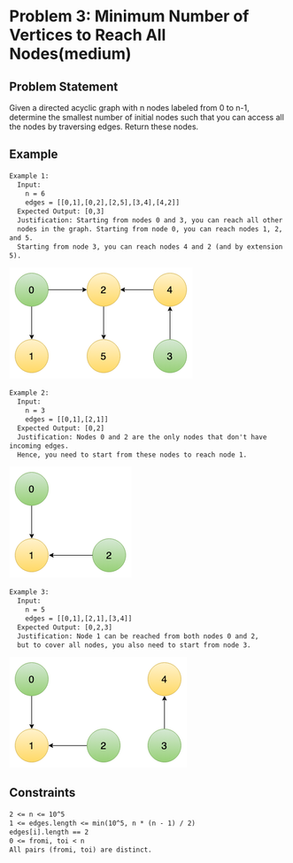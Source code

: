 # Problem 3: Minimum Number of Vertices to Reach All Nodes(medium)

## Problem Statement

Given a directed acyclic graph with n nodes labeled from 0 to n-1, determine the
smallest number of initial nodes such that you can access all the nodes by
traversing edges. Return these nodes.

## Example

```text
Example 1:
  Input:
    n = 6
    edges = [[0,1],[0,2],[2,5],[3,4],[4,2]]
  Expected Output: [0,3]
  Justification: Starting from nodes 0 and 3, you can reach all other
  nodes in the graph. Starting from node 0, you can reach nodes 1, 2, and 5.
  Starting from node 3, you can reach nodes 4 and 2 (and by extension 5).
```

![](attachements/vertices_to_reach_nodes_example1.png)

```text
Example 2:
  Input:
    n = 3
    edges = [[0,1],[2,1]]
  Expected Output: [0,2]
  Justification: Nodes 0 and 2 are the only nodes that don't have incoming edges.
  Hence, you need to start from these nodes to reach node 1.
```

![](attachements/vertices_to_reach_nodes_example2.png)

```text
Example 3:
  Input:
    n = 5
    edges = [[0,1],[2,1],[3,4]]
  Expected Output: [0,2,3]
  Justification: Node 1 can be reached from both nodes 0 and 2,
  but to cover all nodes, you also need to start from node 3.
```

![](attachements/vertices_to_reach_nodes_example3.png)

## Constraints

```text
2 <= n <= 10^5
1 <= edges.length <= min(10^5, n * (n - 1) / 2)
edges[i].length == 2
0 <= fromi, toi < n
All pairs (fromi, toi) are distinct.
```
